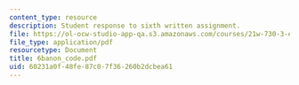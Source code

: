```yaml
---
content_type: resource
description: Student response to sixth written assignment.
file: https://ol-ocw-studio-app-qa.s3.amazonaws.com/courses/21w-730-3-expository-writing-autobiography-theory-and-practice-spring-2001/60231a0f48fe87c07f36260b2dcbea61_6banon_code.pdf
file_type: application/pdf
resourcetype: Document
title: 6banon_code.pdf
uid: 60231a0f-48fe-87c0-7f36-260b2dcbea61
---
```

